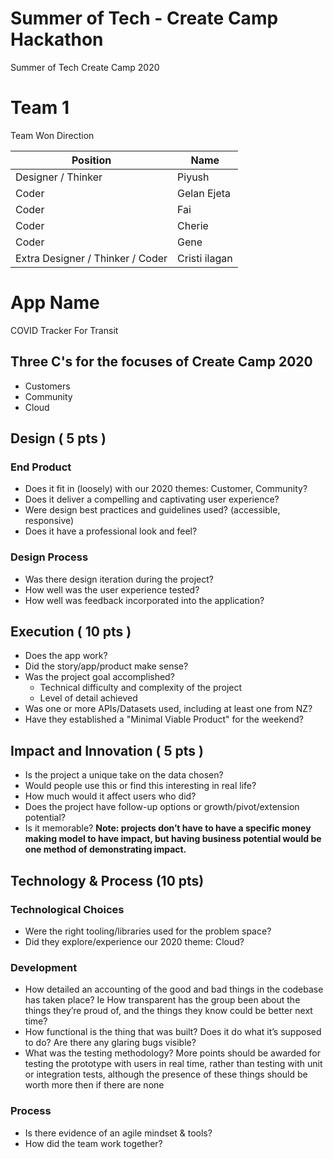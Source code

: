 
# Summer of Tech - Create Camp Hackathon
Summer of Tech Create Camp 2020

# Team 1
Team Won Direction

| Position                          | Name            |
| --------------------------------- | --------------- |
| Designer / Thinker                | Piyush          |
| Coder                             | Gelan Ejeta     |
| Coder                             | Fai             |
| Coder                             | Cherie          |
| Coder                             | Gene            |
| Extra  Designer / Thinker / Coder | Cristi ilagan   |


# App Name
COVID Tracker For Transit

## Three C's for the focuses of Create Camp 2020
+ Customers
+ Community
+ Cloud

## Design ( 5 pts )
### End Product
+	Does it fit in (loosely) with our 2020 themes: Customer, Community?
+	Does it deliver a compelling and captivating user experience? 
+	Were design best practices and guidelines used? (accessible, responsive)
+	Does it have a professional look and feel?
### Design Process
+	Was there design iteration during the project?
+	How well was the user experience tested?
+	How well was feedback incorporated into the application?

## Execution ( 10 pts )
+	Does the app work?
+	Did the story/app/product make sense?
+	Was the project goal accomplished?
    +	Technical difficulty and complexity of the project
    +	Level of detail achieved
+	Was one or more APIs/Datasets used, including at least one from NZ?
+	Have they established a "Minimal Viable Product" for the weekend?

## Impact and Innovation ( 5 pts )
+	Is the project a unique take on the data chosen?
+	Would people use this or find this interesting in real life?
+	How much would it affect users who did?
+	Does the project have follow-up options or growth/pivot/extension potential?
+	Is it memorable? 
**Note: projects don’t have to have a specific money making model to have impact, but having business potential would be one method of demonstrating impact.**


## Technology & Process (10 pts)
### Technological Choices
+	Were the right tooling/libraries used for the problem space?
+	Did they explore/experience our 2020 theme: Cloud?
### Development
+	How detailed an accounting of the good and bad things in the codebase has taken place? Ie How transparent has the group been about the things they’re proud of, and the things they know could be better next time?
+	How functional is the thing that was built? Does it do what it’s supposed to do? Are there any glaring bugs visible?
+	What was the testing methodology? More points should be awarded for testing the prototype with users in real time, rather than testing with unit or integration tests, although the presence of these things should be worth more then if there are none
### Process
+	Is there evidence of an agile mindset & tools?
+	How did the team work together?
